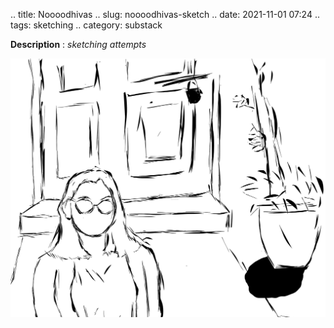 .. title: Noooodhivas
.. slug: noooodhivas-sketch
.. date: 2021-11-01 07:24
.. tags: sketching
.. category: substack

**Description** : *sketching attempts*

![](/images/Noooodhivas.jpg)
